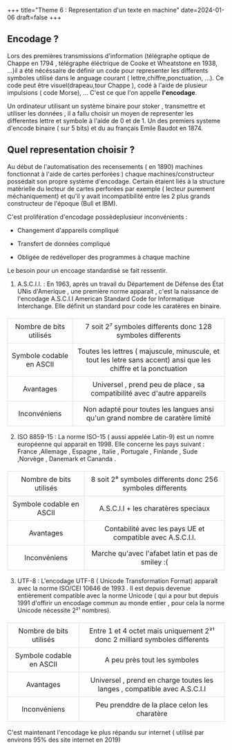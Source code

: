 +++
title="Theme 6 : Representation d'un texte en machine"
date=2024-01-06
draft=false
+++
<style>
table {
        width: 100%;
        border-collapse: collapse;
        margin-top: 20px;
      }

th, td {
        border: 1px solid #dddddd;
        text-align: center;
        padding: 8px;
        }

th {
    background-color: #f2f2f2;
</style>

## Encodage ?

Lors des premières transmissions d'information (télégraphe optique de Chappe en 1794 , télégraphe éléctrique de Cooke et Wheatstone en 1938, ...)il a été nécéssaire de définir un code pour representer les differents symboles utilisé dans le anguage courant ( lettre,chiffre,ponctuation, ...). Ce code peut être visuel(drapeau,tour Chappe ), codé à l'aide de plusieur impulsions ( code Morse), ... C'est ce que l'on appelle **l'encodage**.

Un ordinateur utilisant un système binaire pour stoker , transmettre et utiliser les données , il a fallu choisir un moyen de representer les differentes lettre et symbole à l'aide de 0 et de 1. Un des premiers systeme d'encode binaire ( sur 5 bits) et du au français Emile Baudot en 1874.

## Quel representation choisir ?

Au début de l'automatisation des recensements ( en 1890) machines fonctionnat à l'aide de cartes perforées ) chaque machines/constructeur possédait son propre système d'encodage. Certain étaient liés à la structure matèrielle du lecteur de cartes perforées par exemple ( lecteur purement méchaniquement) et qu'il y avait incompatibilité entre les 2 plus grands constructeur de l'époque (Bull et IBM).

C'est prolifération d'encodage possèdeplusieur inconvénients :

- Changement d'appareils compliqué

- Transfert de données compliqué

- Obligée de redévelloper des programmes à chaque machine

Le besoin pour un encoage standardisé se fait ressentir.

1) A.S.C.I.I. : En 1963, après un travail du Département de Défense des État UNis d'Amerique , une première norme apparait , c'est la naissance de l'encodage A.S.C.I.I American Standard Code for Informatique Interchange. Elle définit un standard pour code les caratères en binaire.

 <title>ASCII</title>
</head>
<body>
    <table>
        <tbody>
            <tr>
                <td>Nombre de bits utilisés </td>
                <td>7 soit 2⁷ symboles differents donc 128 symboles differents</td>
            </tr>
            <tr>
                <td>Symbole codable en ASCII</td>
                <td>Toutes les lettres ( majuscule, minuscule, et tout les letre sans accent) ansi que les chiffre et la ponctuation</td>
            </tr>
            <tr>
                <td>Avantages</td>
                <td>Universel , prend peu de place , sa compatibilité avec d'autre appareils</td>
            </tr>
            <tr>
                <td>Inconvéniens</td>
                <td>Non adapté pour toutes les langues ansi qu'un grand nombre de caratère limité</td>
            </tr>
        </tbody>
    </table>
</body>

 2) ISO 8859-15 : La norme ISO-15 ( aussi appelée Latin-9) est un nomre européenne qui apparait en 1998. Elle concerne les pays suivant : France ,Allemage , Espagne , Italie , Portugale , Finlande , Sude ,Norvège , Danemark et Cananda .

 <title>ISO 8859-15</title>
</head>
<body>
    <table>
        <tbody>
            <tr>
                <td>Nombre de bits utilisés </td>
                <td>8 soit 2⁸ symboles differents donc 256 symboles differents</td>
            </tr>
            <tr>
                <td>Symbole codable en ASCII</td>
                <td>A.S.C.I.I + les charatères speciaux</td>
            </tr>
            <tr>
                <td>Avantages</td>
                <td>Contabilité avec les pays UE et compatible avec A.S.C.I.I.</td>
            </tr>
            <tr>
                <td>Inconvéniens</td>
                <td>Marche qu'avec l'afabet latin et pas de smiley :(</td>
            </tr>
        </tbody>
    </table>
</body>

 3) UTF-8 : L'encodage UTF-8 ( Unicode Transformation Format) apparaît avec la norme ISO/CEI 10646 de 1993 . Il est depuis devenue entièrement compatible avec la norme Unicode ( qui a pour but depuis 1991 d'offirir un encodage commun au monde entier , pour cela la norme Unicode nécessite 2²¹ nombres).

 <title>UTF-8</title>
</head>
<body>
    <table>
        <tbody>
            <tr>
                <td>Nombre de bits utilisés </td>
                <td> Entre 1 et 4 octet mais uniquement 2²¹ donc 2 milliard symboles differents</td>
            </tr>
            <tr>
                <td>Symbole codable en ASCII</td>
                <td>A peu près tout les symboles</td>
            </tr>
            <tr>
                <td>Avantages</td>
                <td>Universel , prend en charge toutes les langes , compatible avec A.S.C.I.I</td>
            </tr>
            <tr>
                <td>Inconvéniens</td>
                <td>Peu prenddre de la place celon les charatère</td>
            </tr>
        </tbody>
    </table>
</body>

C'est maintenant l'encodage ke plus répandu sur internet ( utilisé par environs 95% des site internet en 2019)

